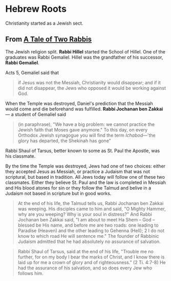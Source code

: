 # Hebrew Roots

Christianity started as a Jewish sect.



## From [A Tale of Two Rabbis](https://www.moriel.org/links/27-news/79-teaching/84-sermons-in-english/699-jesus-in-the-talmud.html?highlight=WyJ0YWxlIiwidGFsZXMiLCJvZiIsIidvZiciLCInb2YiLCJvZiciLCJ0d28iLCJyYWJiaXMiLCJyYWJiaSIsInJhYmJpJ3MiXQ==)

The Jewish religion split.  **Rabbi Hillel** started the School of Hillel. One of the graduates was Rabbi Gemaliel. Hillel was the grandfather of his successor, **Rabbi Gemaliel**. 

Acts 5, Gemaliel said that 

> if Jesus was not the Messiah, Christianity would disappear; and if it did not disappear, the Jews who opposed it would be working against God.

When the Temple was destroyed, Daniel's prediction that the Messiah would come and die beforehand was fulfilled. **Rabbi Jochanan ben Zakkai** — a student of Gemaliel said 

> (in paraphrase), "We have a big problem: we cannot practice the Jewish faith that Moses gave anymore." To this day, on every Orthodox Jewish synagogue you will find the term *Ichabod*—'the glory has departed, the Shekinah has gone”

Rabbi Shaul of Tarsus, better known to some as St. Paul the Apostle, was his classmate.

By the time the Temple was destroyed, Jews had one of two choices: either they accepted Jesus as Messiah, or practice a Judaism that was not scriptural, but based in tradition. All Jews today will follow one of these two classmates. Either they believe St. Paul and the law is completed in Messiah and His blood atones for sin or they follow the Talmud and belive in a Judaism not based in scripture but in good works.

> At the end of his life, the Talmud tells us, Rabbi Jochanan ben Zakkai was weeping. His disciples came to him and said, "O Mighty Hammer, why are you weeping? Why is your soul in distress?" And Rabbi Jochanan ben Zakkai said, "I am about to meet Ha Shem – God – blessed be His name, and before me are two roads: one leading to Paradise (Heaven) and the other leading to Gehenna (Hell); 2 I do not know to which road He will sentence me." The founder of Rabbinic Judaism admitted that he had absolutely no assurance of salvation. 

> Rabbi Shaul of Tarsus, said at the end of his life, "Trouble me no further, for on my body I bear the marks of Christ, and I know there is laid up for me a crown of glory and of righteousness." (2 Ti. 4:7-8) He had the assurance of his salvation, and so does every Jew who follows him. 